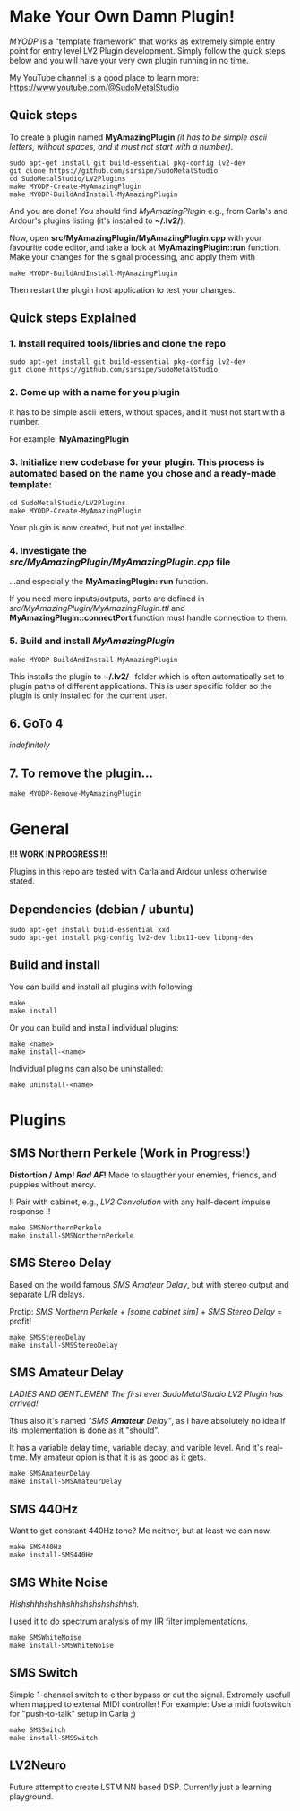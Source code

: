 # Make Your Own Damn Plugin!

*MYODP* is a "template framework" that works as extremely simple entry point for entry level LV2 Plugin development. Simply follow the quick steps below and you will have your very own plugin running in no time.

My YouTube channel is a good place to learn more: https://www.youtube.com/@SudoMetalStudio

## Quick steps

To create a plugin named **MyAmazingPlugin** *(it has to be simple ascii letters, without spaces, and it must not start with a number)*.

    sudo apt-get install git build-essential pkg-config lv2-dev
    git clone https://github.com/sirsipe/SudoMetalStudio
    cd SudoMetalStudio/LV2Plugins
    make MYODP-Create-MyAmazingPlugin
    make MYODP-BuildAndInstall-MyAmazingPlugin

And you are done! You should find *MyAmazingPlugin* e.g., from Carla's and Ardour's plugins listing (it's installed to **~/.lv2/**). 

Now, open **src/MyAmazingPlugin/MyAmazingPlugin.cpp** with your favourite code editor, and take a look at **MyAmazingPlugin::run** function. Make your changes for the signal processing, and apply them with

    make MYODP-BuildAndInstall-MyAmazingPlugin

Then restart the plugin host application to test your changes.

## Quick steps Explained

### 1. Install required tools/libries and clone the repo

    sudo apt-get install git build-essential pkg-config lv2-dev
    git clone https://github.com/sirsipe/SudoMetalStudio


### 2. Come up with a name for you plugin

It has to be simple ascii letters, without spaces, and it must not start with a number. 

For example: **MyAmazingPlugin**
 

### 3. Initialize new codebase for your plugin. This process is automated based on the name you chose and a ready-made template:

    cd SudoMetalStudio/LV2Plugins
    make MYODP-Create-MyAmazingPlugin

Your plugin is now created, but not yet installed.


### 4. Investigate the *src/MyAmazingPlugin/MyAmazingPlugin.cpp* file

...and especially the **MyAmazingPlugin::run** function.

If you need more inputs/outputs, ports are defined in *src/MyAmazingPlugin/MyAmazingPlugin.ttl* and **MyAmazingPlugin::connectPort** function must handle connection to them.


### 5. Build and install *MyAmazingPlugin*

    make MYODP-BuildAndInstall-MyAmazingPlugin

This installs the plugin to **~/.lv2/** -folder which is often automatically set to plugin paths of different applications. This is user specific folder so the plugin is only installed for the current user.

## 6. GoTo 4 

*indefinitely*

## 7. To remove the plugin...

    make MYODP-Remove-MyAmazingPlugin


# General

**!!! WORK IN PROGRESS !!!**

Plugins in this repo are tested with Carla and Ardour unless otherwise stated.

## Dependencies (debian / ubuntu)

    sudo apt-get install build-essential xxd
    sudo apt-get install pkg-config lv2-dev libx11-dev libpng-dev

## Build and install

You can build and install all plugins with following:
 
    make
    make install

Or you can build and install individual plugins:

    make <name>
    make install-<name> 

Individual plugins can also be uninstalled:

    make uninstall-<name>


# Plugins
## SMS Northern Perkele (Work in Progress!)

**Distortion / Amp! *Rad AF*!** Made to slaugther your enemies, friends, and puppies without mercy.

!! Pair with cabinet, e.g., *LV2 Convolution* with any half-decent impulse response !!

    make SMSNorthernPerkele
    make install-SMSNorthernPerkele

## SMS Stereo Delay

Based on the world famous *SMS Amateur Delay*, but with stereo output and separate L/R delays.

Protip: *SMS Northern Perkele* + *[some cabinet sim]* + *SMS Stereo Delay* = profit!

    make SMSStereoDelay
    make install-SMSStereoDelay


## SMS Amateur Delay

*LADIES AND GENTLEMEN! The first ever SudoMetalStudio LV2 Plugin has arrived!*

Thus also it's named *"SMS **Amateur** Delay"*, as I have absolutely no idea if its implementation is done as it "should". 

It has a variable delay time, variable decay, and varible level. And it's real-time. My amateur opion is that it is as good as it gets.

    make SMSAmateurDelay
    make install-SMSAmateurDelay
 
## SMS 440Hz

Want to get constant 440Hz tone? Me neither, but at least we can now.

    make SMS440Hz
    make install-SMS440Hz

## SMS White Noise

*Hishshhhshshhshhshshshshshhsh.*

I used it to do spectrum analysis of my IIR filter implementations.

    make SMSWhiteNoise
    make install-SMSWhiteNoise

## SMS Switch

Simple 1-channel switch to either bypass or cut the signal. Extremely usefull when mapped to extenal MIDI controller!
For example: Use a midi footswitch for "push-to-talk" setup in Carla ;) 

    make SMSSwitch
    make install-SMSSwitch

## LV2Neuro
    
Future attempt to create LSTM NN based DSP. Currently just a learning playground.
    
